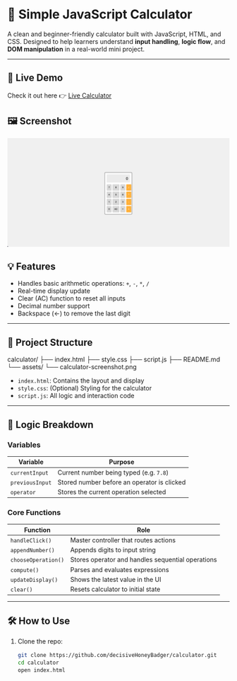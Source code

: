 # 🧮 Simple JavaScript Calculator

A clean and beginner-friendly calculator built with JavaScript, HTML, and CSS. Designed to help learners understand **input handling**, **logic flow**, and **DOM manipulation** in a real-world mini project.

---

## 🔗 Live Demo

Check it out here 👉 [Live Calculator](https://decisiveHoneyBadger.github.io/calculator/)

## 🖼️ Screenshot

![Calculator Screenshot](assets/simple-js-calculator.png)

## 💡 Features

- Handles basic arithmetic operations: `+`, `-`, `*`, `/`
- Real-time display update
- Clear (AC) function to reset all inputs
- Decimal number support
- Backspace (←) to remove the last digit

---

## 📁 Project Structure

calculator/
├── index.html
├── style.css
├── script.js
├── README.md
└── assets/
└── calculator-screenshot.png

- `index.html`: Contains the layout and display
- `style.css`: (Optional) Styling for the calculator
- `script.js`: All logic and interaction code

---

## 🧠 Logic Breakdown

### Variables

| Variable        | Purpose                                     |
| --------------- | ------------------------------------------- |
| `currentInput`  | Current number being typed (e.g. `7.8`)     |
| `previousInput` | Stored number before an operator is clicked |
| `operator`      | Stores the current operation selected       |

### Core Functions

| Function            | Role                                              |
| ------------------- | ------------------------------------------------- |
| `handleClick()`     | Master controller that routes actions             |
| `appendNumber()`    | Appends digits to input string                    |
| `chooseOperation()` | Stores operator and handles sequential operations |
| `compute()`         | Parses and evaluates expressions                  |
| `updateDisplay()`   | Shows the latest value in the UI                  |
| `clear()`           | Resets calculator to initial state                |

---

## 🛠️ How to Use

1. Clone the repo:
   ```bash
   git clone https://github.com/decisiveHoneyBadger/calculator.git
   cd calculator
   open index.html
   ```
